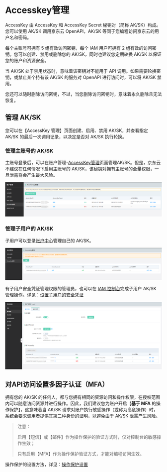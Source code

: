 # Accesskey管理

AccessKey 由 AccessKey 和 AccessKey Secret 秘钥对（简称 AK/SK）构成。您可以使用 AK/SK 调用京东云 OpenAPI，AK/SK 等同于您编程访问京东云的用户名和密码。

每个主账号可拥有 5 组有效访问密钥，每个 IAM 用户可拥有 2 组有效的访问密钥。您可以创建、禁用或删除您的 AK/SK，同时也建议您定期轮换 AK/SK 以保证您的账户和资源安全。

当 AK/SK 处于禁用状态时，意味着该密钥对不能用于 API  调用。如果需要轮换密钥，或禁止某个持有该 AK/SK 的服务对 OpenAPI 进行访问时，可以将 AK/SK 禁用。

您还可以随时删除访问密钥，不过，当您删除访问密钥时，意味着永久删除且无法恢复。

## 管理 AK/SK

您可以在【AccessKey 管理】页面创建、启用、禁用 AK/SK，并查看指定 AK/SK 的最后一次调用记录，以决定是否对 AK/SK 执行轮换。

### 管理主账号的 AK/SK

主账号登录后，可以在账户管理-[AccessKey管理](https://uc.jdcloud.com/account/accesskey)页面管理AK/SK。但是，京东云不建议在任何情况下启用主账号的 AK/SK，该秘钥对拥有主账号的全量权限，一旦泄露将会产生最大风险。

![image-20210722210205813](../../../image/User/Account-Mgmt/image-20210722210205813.png)

### 管理子用户的 AK/SK

子用户可以登录[账户中心](https://uc.jdcloud.com/subaccount/subaccount-accesskey)管理自己的 AK/SK。

![image-20210722210835865](../../../image/User/Account-Mgmt/image-20210722210835865.png)

有子用户安全凭证管理权限的管理员，也可以在 [IAM 控制台](https://iam-console.jdcloud.com/subUser/list)完成子用户 AK/SK 管理操作。详见：[设置子用户的安全凭证](../../../documentation/Management/IAM/Operation-manual/User-management/setting-user-credentials.md)

![image-20210722211148793](../../../image/User/Account-Mgmt/image-20210722211148793.png)

## 对API访问设置多因子认证（MFA）

拥有您的 AK/SK 的任何人，都与您拥有相同的资源访问和操作权限，在授权范围内可以随意访问资源并进行操作。因此，我们建议您为账户开启【**基于 MFA** 的操作保护】，这意味着当 AK/SK 请求对账户执行敏感操作（或称为高危操作）时，系统会要求调用者提供其第二种身份的证明，以避免由于 AK/SK 泄露产生风险。

> 注意：
>
> 启用【短信】或【邮件】作为操作保护的验证方式时，仅对控制台的敏感操作生效；
>
> 只有启用【MFA】作为操作保护验证方式，才能对编程访问生效。

操作保护的设置方法，详见：[操作保护设置](../../../documentation/User-Service/Security-Operation-Protection/Operation-Protection.md)
